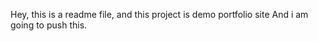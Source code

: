 Hey, this is a readme file, 
and this project is demo portfolio site 
And i am going to push this. 
